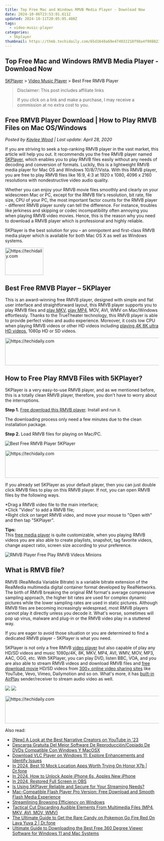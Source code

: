 ```yaml
---
title: Top Free Mac and Windows RMVB Media Player - Download Now
date: 2024-10-06T23:53:01.611Z
updated: 2024-10-11T20:05:05.480Z
tags:
  - video-music-player
categories:
  - 5kplayer
thumbnail: https://thmb.techidaily.com/65d1648a69e474032218f98a4f9088236faaaabb296646cc458aad0041a1d229.png
---
```


## Top Free Mac and Windows RMVB Media Player - Download Now

[5KPlayer](https://tools.techidaily.com/5kplayer/products/) \> [Video Music Player](https://tools.techidaily.com/5kplayer/video-music-player/) \> Best Free RMVB Player

>  Disclaimer: This post includes affiliate links
>
>  If you click on a link and make a purchase, I may receive a commission at no extra cost to you.
>

## Free RMVB Player Download | How to Play RMVB Files on Mac OS/Windows

 _Posted by [Kaylee Wood](https://www.quora.com/profile/Amanda-Hu-21) | Last update: April 28, 2020_

If you are striving to seek a top-ranking RMVB player in the vast market, this article will help you out. It recommends you the free RMVB player named [5KPlayer](https://tools.techidaily.com/5kplayer/products/), which enables you to play RMVB files easily without any needs of decoding and conversion of formats. Luckily, this is a lightweight RMVB media player for Mac OS and Windows 10/8/7/Vista. With this RMVB player, you are free to play RMVB files like 16:9, 4:3 at 1920 x 1080, 4096 x 2160 resolutions with nondestructive video audio quality.

Whether you can enjoy your RMVB movie files smoothly and clearly on your widescreen Mac or PC, except for the RMVB file's resolution, bit rate, file size, CPU of your PC, the most important factor counts for the RMVB player - different RMVB player surely can tell the difference. For instance, troubles like jerkiness and skipping or codec incompatibility often annoying you when playing RMVB video movies. Hence, this is the reason why you need to download a RMVB player which is professional and highly reliable.

5KPlayer is the best solution for you – an omnipotent and first-class RMVB media player which is available for both Mac OS X as well as Windows systems.

<!-- affiliate ads begin -->
<a href="https://aligracehair.sjv.io/c/5597632/2135365/19272" target="_top" id="2135365">
  <img src="//a.impactradius-go.com/display-ad/19272-2135365" border="0" alt="https://techidaily.com" width="125" height="90"/>
</a>
<img height="0" width="0" src="https://aligracehair.sjv.io/i/5597632/2135365/19272" style="position:absolute;visibility:hidden;" border="0" />
<!-- affiliate ads end -->

## Best Free RMVB Player – 5KPlayer

This is an award-winning free RMVB player, designed with simple and flat user interface and straightforward layout, this RMVB player supports you to play RMVB files and [play MKV](https://tools.techidaily.com/5kplayer/video-music-player/), [play MP4](https://tools.techidaily.com/5kplayer/video-music-player/), MOV, AVI, WMV on Mac/Windows effortlessly. Thanks to the TrueTheater technology, this RMVB player is able to provide perfect video and audio experience. Moreover, it costs low CPU when playing RMVB videos or other HD videos including [playing 4K 8K ultra HD videos](https://tools.techidaily.com/5kplayer/video-music-player/), 1080p HD or SD videos.

<!-- affiliate ads begin -->
<a href="https://appsumo.8odi.net/c/5597632/2037358/7443" target="_top" id="2037358">
  <img src="//a.impactradius-go.com/display-ad/7443-2037358" border="0" alt="https://techidaily.com" width="728" height="90"/>
</a>
<img height="0" width="0" src="https://appsumo.8odi.net/i/5597632/2037358/7443" style="position:absolute;visibility:hidden;" border="0" />
<!-- affiliate ads end -->

## How to Free Play RMVB Files with 5KPlayer?

5KPlayer is a very easy-to-use RMVB player, and as we mentioned before, this is a totally clean RMVB player, therefore, you don't have to worry about the interruptions.

**Step 1\.** [Free download this RMVB player](https://tools.techidaily.com/5kplayer/products/). Install and run it.

The downloading process only need a few minutes due to the clean installation package.

**Step 2\.** Load RMVB files for playing on Mac/PC.

![Best Free RMVB Player 5KPlayer](https://www.5kplayer.com/video-music-player/img/best-mkv-player-xsy-032001.jpg) 

<!-- affiliate ads begin -->
<a href="https://aligracehair.sjv.io/c/5597632/1918684/19272" target="_top" id="1918684">
  <img src="//a.impactradius-go.com/display-ad/19272-1918684" border="0" alt="https://techidaily.com" width="728" height="90"/>
</a>
<img height="0" width="0" src="https://aligracehair.sjv.io/i/5597632/1918684/19272" style="position:absolute;visibility:hidden;" border="0" />
<!-- affiliate ads end -->

If you already set 5KPlayer as your default player, then you can just double click RMVB files to play on this RMVB player. If not, you can open RMVB files by the following ways.

\*Drag a RMVB video file to the main interface;   
\*Click "Video" to add a RMVB file;   
\*Right click on target RMVB video, and move your mouse to "Open with" and then tap "5KPlayer".

**Tips:**  
 This [free media player](https://tools.techidaily.com/5kplayer/video-music-player/) is quite customizable, when you playing RMVB videos you are also able to create playlists, snapshot, tag favorite videos, change aspect ratio, screen size according to your preference.

![RMVB Player Free Play RMVB Videos Minions](https://www.5kplayer.com/video-music-player/img/5kp-rmvb-player-minions-hyd.jpg) 

## What is RMVB file?

RMVB (RealMedia Variable Bitrate) is a variable bitrate extension of the RealMedia multimedia digital container format developed by RealNetworks. The birth of RMVB breaking the original RM format's average compressive sampling approach, the higher bit rates are used for complex dynamic pictures while the lower sampling rates are used in static pictures. Although RMVB files are becoming increasingly widespread, most RMVB players cannot play it directly unless you decode it. What's worse, sometimes will pop up virus, malware and plug-in or the RMVB video play in a stuttered way.

If you are eager to avoid those situation or you are determined to find a dedicated RMVB player - 5KPlayer is what you need. 

5KPlayer is not only a free RMVB [video player](https://tools.techidaily.com/5kplayer/video-music-player/) but also capable of play any HD/SD videos and music 1080p/4K, 8K, MKV, MP4, AVI, WMV, MOV, MP3, AAC, OGG, etc. With 5KPlayer, you can play DVD, listen BBC, VOA, and you are also able to stream RMVB videos and download RMVB files and [free download movie](https://tools.techidaily.com/5kplayer/youtube-download/) HD/SD videos from [300+ online video sharing sites](https://tools.techidaily.com/5kplayer/youtube-download/) like YouTube, Vevo, Vimeo, Dailymotion and so on. What's more, it has [built-in AirPlay](https://tools.techidaily.com/5kplayer/airplay/) sender/receiver to stream audio video as well.

[![](https://www.5kplayer.com/video-music-player/../button/freedownbackwin.png)](https://tools.techidaily.com/5kplayer/products/) [![](https://www.5kplayer.com/video-music-player/../button/freedownbackmac.png)](https://tools.techidaily.com/5kplayer/products/)

<!-- affiliate ads begin -->
<a href="https://appsumo.8odi.net/c/5597632/2123748/7443" target="_top" id="2123748">
  <img src="//a.impactradius-go.com/display-ad/7443-2123748" border="0" alt="https://techidaily.com" width="600" height="90"/>
</a>
<img height="0" width="0" src="https://appsumo.8odi.net/i/5597632/2123748/7443" style="position:absolute;visibility:hidden;" border="0" />
<!-- affiliate ads end -->

<ins class="adsbygoogle"
     style="display:block"
     data-ad-format="autorelaxed"
     data-ad-client="ca-pub-7571918770474297"
     data-ad-slot="1223367746"></ins>

<ins class="adsbygoogle"
     style="display:block"
     data-ad-client="ca-pub-7571918770474297"
     data-ad-slot="8358498916"
     data-ad-format="auto"
     data-full-width-responsive="true"></ins>

<span class="atpl-alsoreadstyle">Also read:</span>
<div><ul>
<li><a href="https://extra-resources.techidaily.com/new-a-look-at-the-best-narrative-creators-on-youtube-in-23/"><u>[New] A Look at the Best Narrative Creators on YouTube in '23</u></a></li>
<li><a href="https://video-ai-editor.techidaily.com/descarga-gratuita-del-mejor-software-de-reproduccioncopiado-de-dvds-compatible-con-windows-y-macosx/"><u>Descarga Gratuita Del Mejor Software De Reproducción/Copiado De DVDs Compatible Con Windows Y MacOSX</u></a></li>
<li><a href="https://video-ai-editor.techidaily.com/download-vlc-player-on-windows-11-explore-enhancements-and-identify-issues/"><u>Download VLC Player on Windows 11: Explore Enhancements and Identify Issues</u></a></li>
<li><a href="https://fake-location.techidaily.com/in-2024-best-10-mock-location-apps-worth-trying-on-honor-x7b-drfone-by-drfone-virtual-android/"><u>In 2024, Best 10 Mock Location Apps Worth Trying On Honor X7b | Dr.fone</u></a></li>
<li><a href="https://ios-unlock.techidaily.com/in-2024-how-to-unlock-apple-iphone-6s-apples-new-iphone-by-drfone-ios/"><u>In 2024, How to Unlock Apple iPhone 6s, Apples New iPhone</u></a></li>
<li><a href="https://on-screen-recording.techidaily.com/in-2024-restored-full-screen-in-obs/"><u>In 2024, Restored Full Screen in OBS</u></a></li>
<li><a href="https://video-ai-editor.techidaily.com/is-using-5kplayer-reliable-and-secure-for-your-streaming-needs/"><u>Is Using 5KPlayer Reliable and Secure for Your Streaming Needs?</u></a></li>
<li><a href="https://video-ai-editor.techidaily.com/mac-compatible-flash-player-pro-version-free-download-and-smooth-flash-media-experience/"><u>Mac-Compatible Flash Player Pro Version: Free Download and Smooth Flash Media Experience</u></a></li>
<li><a href="https://win11-tips.techidaily.com/streamlining-browsing-efficiency-on-windows/"><u>Streamlining Browsing Efficiency on Windows</u></a></li>
<li><a href="https://audio-editing.techidaily.com/tactical-cut-discarding-audible-elements-from-multimedia-files-mp4-mkv-avi-mov-wmv/"><u>Tactical Cut Discarding Audible Elements From Multimedia Files (MP4, MKV, AVI, MOV, WMV)</u></a></li>
<li><a href="https://android-pokemon-go.techidaily.com/the-ultimate-guide-to-get-the-rare-candy-on-pokemon-go-fire-red-on-lava-yuva-2-drfone-by-drfone-virtual-android/"><u>The Ultimate Guide to Get the Rare Candy on Pokemon Go Fire Red On Lava Yuva 2 | Dr.fone</u></a></li>
<li><a href="https://video-ai-editor.techidaily.com/ultimate-guide-to-downloading-the-best-free-360-degree-viewer-software-for-windows-11-and-mac-systems/"><u>Ultimate Guide to Downloading the Best Free 360 Degree Viewer Software for Windows 11 and Mac Systems</u></a></li>
</ul></div>

